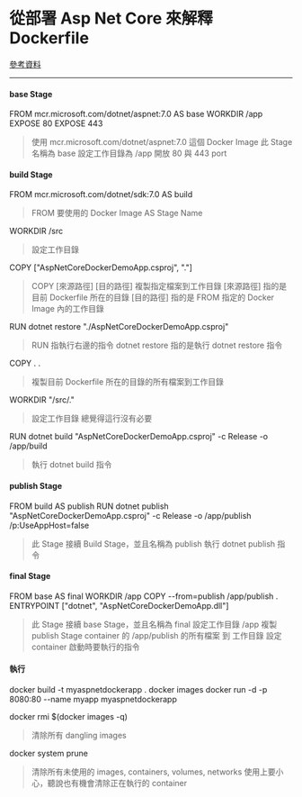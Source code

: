 # 從部署 Asp Net Core 來解釋 Dockerfile

[參考資料](https://www.ezzylearning.net/tutorial/build-and-run-asp-net-core-apps-in-containers)

---

#### base Stage

FROM mcr.microsoft.com/dotnet/aspnet:7.0 AS base
WORKDIR /app
EXPOSE 80
EXPOSE 443

> 使用 mcr.microsoft.com/dotnet/aspnet:7.0 這個 Docker Image
> 此 Stage 名稱為 base
> 設定工作目錄為 /app
> 開放 80 與 443 port

#### build Stage

FROM mcr.microsoft.com/dotnet/sdk:7.0 AS build

> FROM 要使用的 Docker Image
> AS Stage Name

WORKDIR /src

> 設定工作目錄
	
COPY ["AspNetCoreDockerDemoApp.csproj", "."]

> COPY [來源路徑] [目的路徑]
> 複製指定檔案到工作目錄
> [來源路徑] 指的是目前 Dockerfile 所在的目錄
> [目的路徑] 指的是 FROM 指定的 Docker Image 內的工作目錄

RUN dotnet restore "./AspNetCoreDockerDemoApp.csproj"

> RUN 指執行右邊的指令
> dotnet restore 指的是執行 dotnet restore 指令
	
COPY . .

> 複製目前 Dockerfile 所在的目錄的所有檔案到工作目錄

WORKDIR "/src/."

> 設定工作目錄
> 總覺得這行沒有必要

RUN dotnet build "AspNetCoreDockerDemoApp.csproj" -c Release -o /app/build

> 執行 dotnet build 指令

#### publish Stage

FROM build AS publish
RUN dotnet publish "AspNetCoreDockerDemoApp.csproj" -c Release -o /app/publish /p:UseAppHost=false

> 此 Stage 接續 Build Stage，並且名稱為 publish
> 執行 dotnet publish 指令


#### final Stage

FROM base AS final
WORKDIR /app
COPY --from=publish /app/publish .
ENTRYPOINT ["dotnet", "AspNetCoreDockerDemoApp.dll"]

> 此 Stage 接續 base Stage，並且名稱為 final
> 設定工作目錄 /app
> 複製 publish Stage container 的 /app/publish 的所有檔案 到 工作目錄
> 設定 container 啟動時要執行的指令


#### 執行

	
docker build -t myaspnetdockerapp .
docker images
docker run -d -p 8080:80 --name myapp myaspnetdockerapp


docker rmi $(docker images -q)

> 清除所有 dangling images

docker system prune

> 清除所有未使用的 images, containers, volumes, networks
> 使用上要小心，聽說也有機會清除正在執行的 container